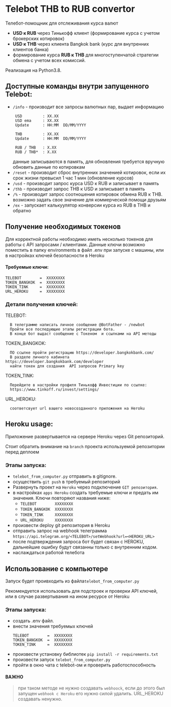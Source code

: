 # Telebot THB to RUB convertor

Телебот-помощник для отслеживания курса валют

* <b> USD к RUB </b> через Тинькофф клиент (формирование курса с учетом брокерских котировок)
* <b >USD к THB </b >через клиента Bangkok bank (курс для внутренних клиентов банка)
* формирование курса <b>RUB к THB</b> для многоступенчатой стратегии обмена с учетом всех комиссий.

Реализация на Python3.8.

## Доступные команды внутри запущенного Telebot:
* `/info` - производит все запросы валютных пар, выдает информацию
  ```
   USD         : XX.XX
   USD ema     : XX.XX
   Update      : HH:MM  DD/MM/YYYY

   THB         : XX.XX    
   Update      : HH:MM  DD/MM/YYYY

   RUB / THB   : X.XX
   RUB / THB*  : X.XX
   ``` 
  данные записываются в память, для обновления требуется вручную обновить данные по котировкам
* `/reset` - производит сброс внутренних значенией котировок, если их срок жизни превысил 1 час 1 мин (обновление курсов)
* `/usd` - производит запрос курса USD к RUB и записывает в память
* `/thb` - производит запрос THB к USD и записывает в память
* `/%` -  производит запрос соотношения котировок обмена RUB к THB. возможно задать свое значение для коммерческой помощи друзьям
* `/ex` - запускает калькуулятор конверсии курса из RUB в THB и обратно


## Получение необходимых токенов

Для корректной работы необходимо иметь несколько токенов для работы с API запросами / клиентами.
Данные ключи возможно поместить в папку environments в файл  .env при запуске с машины, или в настройках ключей безопасности в Heroku

#### Требуемые ключи:
```
TELEBOT        =  ХХХХХХХХ
TOKEN_BANGKOK  =  ХХХХХХХХ
TOKEN_TINK     =  ХХХХХХХХ
URL_HEROKU     =  ХХХХХХХХ
```
### Детали получения ключей:

TELEBOT:
   
      В телеграмме написать личное сообщение @BotFather - /newbot
      Пройти все последующие этапы регистрации бота.
      В конце бот выдаст сообщение с Токеном  и ссылками на API методы
      
TOKEN_BANGKOK:
     
      ПО ссылке пройти регистрацию https://developer.bangkokbank.com/
      В разделе личного кабинета https://developer.bangkokbank.com/developer 
      найти токен для создания  API запросов Primary key
      
TOKEN_TINK:
     
      Перейдите в настройки профиля Тинькофф Инвестиции по ссылке: 
      https://www.tinkoff.ru/invest/settings/
      
URL_HEROKU:

      соответсвует url вашего новосозданного приложения на Heroku

   
## Heroku usage:
Приложение развертывается на сервере Heroku через Git репозиторий.

Стоит обратить внимание на `branch` проекта используемой репозитории перед деплоем

### Этапы запуска:
* `telebot_from_computer.py` отправить в gitignore.
* осуществить `git push` в требуемый репозиторий  
* Развернуть проект на `Heroku` через подключение `GIT репозитория`.
* в настройках `apps Heroku` создать требуемые ключи и предать им значения. Ключи повторяют названия ниже:
    - `TELEBOT        ХХХХХХХХ`
    - `TOKEN_BANGKOK  ХХХХХХХХ`
    - `TOKEN_TINK     ХХХХХХХХ`
    - `URL_HEROKU     ХХХХХХХХ`
* произвести deploy git репозитория в Heroku
* отправить запрос на webhook телеграмма `https://api.telegram.org/<TELEBOT>/setWebhook?url=<HEROKU_URL>`  
* после подтверждения запроса бот будет связан с HEROKU, дальнейшие ошибку будут связанны только с внутренним кодом.  
* наслаждаться работой телебота

## Использование с компьютере 
Запуск будет проивходить из файла``telebot_from_computer.py``

Рекомендуется использовать для подстроек и проверки API ключей, или в случае развертывания на ином ресурсе от Heroku

### Этапы запуска:
* создать .env файл.
* внести значения требуемых ключей
   ```
   TELEBOT        =  ХХХХХХХХ
   TOKEN_BANGKOK  =  ХХХХХХХХ
   TOKEN_TINK     =  ХХХХХХХХ
   ```
* произвести установку библиотек `pip install -r requirements.txt`
* произвести запуск `telebot_from_computer.py`
* пройти в окно чата с telebot-ом и проверить работоспособность
#### ВАЖНО
>при таком методе не нужно создавать `webhoock`, еcли до этого был запущен `webhook с Heroku` его нужно силой удалить.
> URL_HEROKU создавать ненужно.




